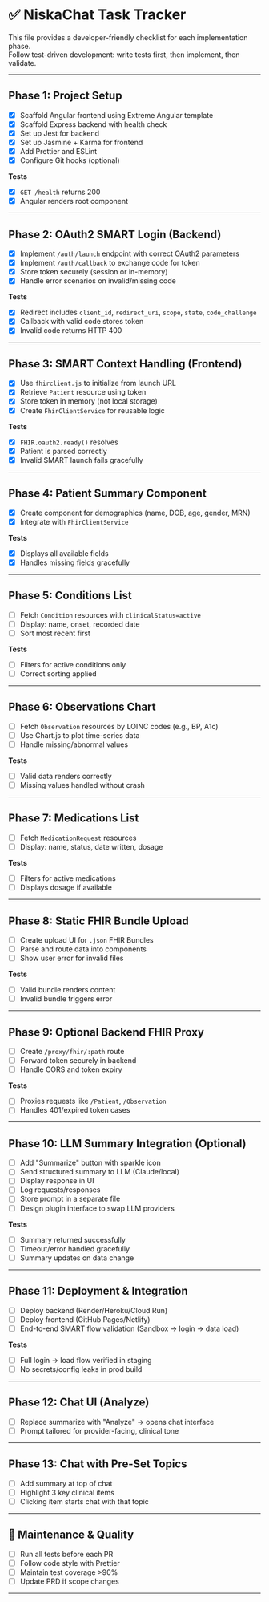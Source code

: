 # ✅ NiskaChat Task Tracker

This file provides a developer-friendly checklist for each implementation phase.  
Follow test-driven development: write tests first, then implement, then validate.

---

## Phase 1: Project Setup

- [x] Scaffold Angular frontend using Extreme Angular template
- [x] Scaffold Express backend with health check
- [x] Set up Jest for backend
- [x] Set up Jasmine + Karma for frontend
- [x] Add Prettier and ESLint
- [x] Configure Git hooks (optional)

**Tests**

- [x] `GET /health` returns 200
- [x] Angular renders root component

---

## Phase 2: OAuth2 SMART Login (Backend)

- [x] Implement `/auth/launch` endpoint with correct OAuth2 parameters
- [x] Implement `/auth/callback` to exchange code for token
- [x] Store token securely (session or in-memory)
- [x] Handle error scenarios on invalid/missing code

**Tests**

- [x] Redirect includes `client_id`, `redirect_uri`, `scope`, `state`, `code_challenge`
- [x] Callback with valid code stores token
- [x] Invalid code returns HTTP 400

---

## Phase 3: SMART Context Handling (Frontend)

- [x] Use `fhirclient.js` to initialize from launch URL
- [x] Retrieve `Patient` resource using token
- [x] Store token in memory (not local storage)
- [x] Create `FhirClientService` for reusable logic

**Tests**

- [x] `FHIR.oauth2.ready()` resolves
- [x] Patient is parsed correctly
- [x] Invalid SMART launch fails gracefully

---

## Phase 4: Patient Summary Component

- [x] Create component for demographics (name, DOB, age, gender, MRN)
- [x] Integrate with `FhirClientService`

**Tests**

- [x] Displays all available fields
- [x] Handles missing fields gracefully

---

## Phase 5: Conditions List

- [ ] Fetch `Condition` resources with `clinicalStatus=active`
- [ ] Display: name, onset, recorded date
- [ ] Sort most recent first

**Tests**

- [ ] Filters for active conditions only
- [ ] Correct sorting applied

---

## Phase 6: Observations Chart

- [ ] Fetch `Observation` resources by LOINC codes (e.g., BP, A1c)
- [ ] Use Chart.js to plot time-series data
- [ ] Handle missing/abnormal values

**Tests**

- [ ] Valid data renders correctly
- [ ] Missing values handled without crash

---

## Phase 7: Medications List

- [ ] Fetch `MedicationRequest` resources
- [ ] Display: name, status, date written, dosage

**Tests**

- [ ] Filters for active medications
- [ ] Displays dosage if available

---

## Phase 8: Static FHIR Bundle Upload

- [ ] Create upload UI for `.json` FHIR Bundles
- [ ] Parse and route data into components
- [ ] Show user error for invalid files

**Tests**

- [ ] Valid bundle renders content
- [ ] Invalid bundle triggers error

---

## Phase 9: Optional Backend FHIR Proxy

- [ ] Create `/proxy/fhir/:path` route
- [ ] Forward token securely in backend
- [ ] Handle CORS and token expiry

**Tests**

- [ ] Proxies requests like `/Patient`, `/Observation`
- [ ] Handles 401/expired token cases

---

## Phase 10: LLM Summary Integration (Optional)

- [ ] Add "Summarize" button with sparkle icon
- [ ] Send structured summary to LLM (Claude/local)
- [ ] Display response in UI
- [ ] Log requests/responses
- [ ] Store prompt in a separate file
- [ ] Design plugin interface to swap LLM providers

**Tests**

- [ ] Summary returned successfully
- [ ] Timeout/error handled gracefully
- [ ] Summary updates on data change

---

## Phase 11: Deployment & Integration

- [ ] Deploy backend (Render/Heroku/Cloud Run)
- [ ] Deploy frontend (GitHub Pages/Netlify)
- [ ] End-to-end SMART flow validation (Sandbox → login → data load)

**Tests**

- [ ] Full login → load flow verified in staging
- [ ] No secrets/config leaks in prod build

---

## Phase 12: Chat UI (Analyze)

- [ ] Replace summarize with "Analyze" → opens chat interface
- [ ] Prompt tailored for provider-facing, clinical tone

---

## Phase 13: Chat with Pre-Set Topics

- [ ] Add summary at top of chat
- [ ] Highlight 3 key clinical items
- [ ] Clicking item starts chat with that topic

---

## 🧹 Maintenance & Quality

- [ ] Run all tests before each PR
- [ ] Follow code style with Prettier
- [ ] Maintain test coverage >90%
- [ ] Update PRD if scope changes

---
